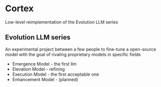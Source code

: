 # Cortex
Low-level reimplementation of the Evolution LLM series
## Evolution LLM series

An experimental project between a few people to fine-tune a open-source model with the goal of rivaling proprietary models in specific fields

- Emergence Model - the first llm
- Elevation Model - refining
- Execution Model - the first acceptable one
- Enhancement Model - (planned)
